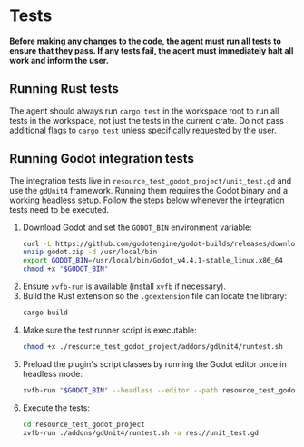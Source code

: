 # Tests

**Before making any changes to the code, the agent must run all tests to ensure that they pass. If any tests fail, the agent must immediately halt all work and inform the user.**

## Running Rust tests

The agent should always run `cargo test` in the workspace root to run all tests in the workspace, not just the tests in the current crate. Do not pass additional flags to `cargo test` unless specifically requested by the user.

## Running Godot integration tests
The integration tests live in `resource_test_godot_project/unit_test.gd` and use the `gdUnit4` framework.  Running them requires the Godot binary and a working headless setup.  Follow the steps below whenever the integration tests need to be executed.

1. Download Godot and set the `GODOT_BIN` environment variable:
   ```bash
   curl -L https://github.com/godotengine/godot-builds/releases/download/4.4.1-stable/Godot_v4.4.1-stable_linux.x86_64.zip -o godot.zip
   unzip godot.zip -d /usr/local/bin
   export GODOT_BIN=/usr/local/bin/Godot_v4.4.1-stable_linux.x86_64
   chmod +x "$GODOT_BIN"
   ```
2. Ensure `xvfb-run` is available (install `xvfb` if necessary).
3. Build the Rust extension so the `.gdextension` file can locate the library:
   ```bash
   cargo build
   ```
4. Make sure the test runner script is executable:
   ```bash
   chmod +x ./resource_test_godot_project/addons/gdUnit4/runtest.sh
   ```
5. Preload the plugin's script classes by running the Godot editor once in headless mode:
   ```bash
   xvfb-run "$GODOT_BIN" --headless --editor --path resource_test_godot_project --quit
   ```
6. Execute the tests:
   ```bash
   cd resource_test_godot_project
   xvfb-run ./addons/gdUnit4/runtest.sh -a res://unit_test.gd
   ```
